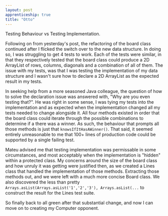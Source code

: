 ```yaml
---
layout: post
apprenticeship: true
title: "Otto"
---
```


Testing Behaviour vs Testing Implementation.

Following on from yesterday's post, the refactoring of the board class
continued after I flicked the switch over to the new data structure. In doing
so, I was struggling to get 4 tests to work. Each of the tests were similar, in
that they respectively tested that the board class could produce a 2D ArrayList
of rows, columns, diagonals and a combination of all of them. The issue with my
tests, was that I was testing the implementation of my data structure and
I wasn't sure how to declare a 2D ArrayList as the expected result in my tests.

In seeking help from a more seasoned Java colleague, the question of how to
solve the declaration issue was answered with, "Why are you even testing
that?". He was right in some sense, I was tying my tests into the
implementation and as expected when the implementation changed all my tests
needed to change alongside it. All four methods existed in order that the board
class could iterate through the possible combinations to determine if a there
was a winner. As such, the behaviour that prompts all those methods is just that
`knowsIfItHasAWinner()`. That said, it seemed entirely unreasonable to me that
100+ lines of production code could be supported by a single failing test.

Mateu advised me that testing implementation was permissable in some
circumstances, and most acceptably when the implementation is "hidden" within
a protected class. My concerns around the size of the board class and how
unruly it was getting were justified then, as we created a Lines class that
handled the implementation of those methods. Extracting those methods out, and
we were left with a much more concise Board class. We also discovered the less
than pretty `Arrays.asList(Arrays.asList('1','2','3'), Arrays.asList(...` to
construct the result for the Lines test suite.

So finally back to all green after that substantial change, and now I can move
on to creating my Computer opponent.

